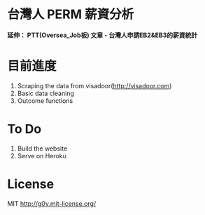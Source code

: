台灣人 PERM 薪資分析
==================
**延伸： PTT(Oversea_Job板) 文章 - 台灣人申請EB2&EB3的薪資統計**

目前進度
========
1. Scraping the data from visadoor(http://visadoor.com)
2. Basic data cleaning
3. Outcome functions

To Do
========
1. Build the website
2. Serve on Heroku

License
=======
MIT http://g0v.mit-license.org/